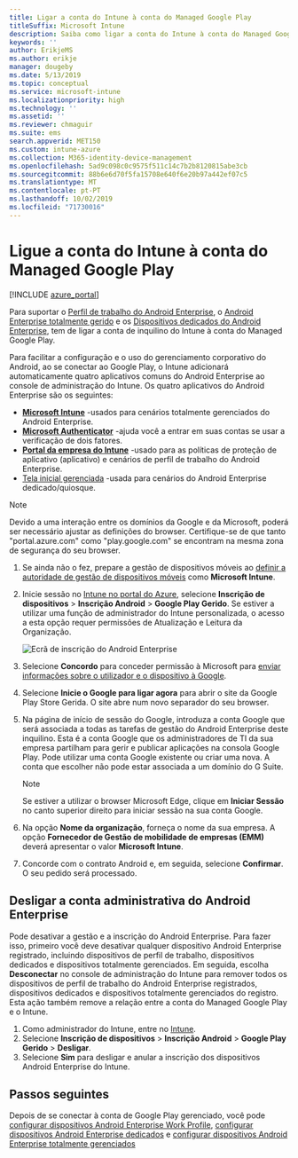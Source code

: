 ```yaml
---
title: Ligar a conta do Intune à conta do Managed Google Play
titleSuffix: Microsoft Intune
description: Saiba como ligar a conta do Intune à conta do Managed Google Play.
keywords: ''
author: ErikjeMS
ms.author: erikje
manager: dougeby
ms.date: 5/13/2019
ms.topic: conceptual
ms.service: microsoft-intune
ms.localizationpriority: high
ms.technology: ''
ms.assetid: ''
ms.reviewer: chmaguir
ms.suite: ems
search.appverid: MET150
ms.custom: intune-azure
ms.collection: M365-identity-device-management
ms.openlocfilehash: 5ad9c098c0c9575f511c14c7b2b8120815abe3cb
ms.sourcegitcommit: 88b6e6d70f5fa15708e640f6e20b97a442ef07c5
ms.translationtype: MT
ms.contentlocale: pt-PT
ms.lasthandoff: 10/02/2019
ms.locfileid: "71730016"
---
```

# <a name="connect-your-intune-account-to-your-managed-google-play-account"></a>Ligue a conta do Intune à conta do Managed Google Play

[!INCLUDE [azure_portal](../includes/azure_portal.md)]

Para suportar o [Perfil de trabalho do Android Enterprise](android-work-profile-enroll.md), o [Android Enterprise totalmente gerido](android-fully-managed-enroll.md) e os [Dispositivos dedicados do Android Enterprise](android-kiosk-enroll.md), tem de ligar a conta de inquilino do Intune à conta do Managed Google Play.  

Para facilitar a configuração e o uso do gerenciamento corporativo do Android, ao se conectar ao Google Play, o Intune adicionará automaticamente quatro aplicativos comuns do Android Enterprise ao console de administração do Intune. Os quatro aplicativos do Android Enterprise são os seguintes:

- **[Microsoft Intune](https://play.google.com/store/apps/details?id=com.microsoft.intune)** -usados para cenários totalmente gerenciados do Android Enterprise.
- **[Microsoft Authenticator](https://play.google.com/store/apps/details?id=com.azure.authenticator)** -ajuda você a entrar em suas contas se usar a verificação de dois fatores.
- **[Portal da empresa do Intune](https://play.google.com/store/apps/details?id=com.microsoft.windowsintune.companyportal)** -usado para as políticas de proteção de aplicativo (aplicativo) e cenários de perfil de trabalho do Android Enterprise.
- [Tela inicial gerenciada](https://play.google.com/store/apps/details?id=com.microsoft.launcher.enterprise) -usada para cenários do Android Enterprise dedicado/quiosque.

> [!NOTE]
> Devido a uma interação entre os domínios da Google e da Microsoft, poderá ser necessário ajustar as definições do browser.  Certifique-se de que tanto "portal.azure.com" como "play.google.com" se encontram na mesma zona de segurança do seu browser.

1. Se ainda não o fez, prepare a gestão de dispositivos móveis ao [definir a autoridade de gestão de dispositivos móveis](../fundamentals/mdm-authority-set.md) como **Microsoft Intune**.
2. Inicie sessão no [Intune no portal do Azure](https://aka.ms/intuneportal), selecione **Inscrição de dispositivos** > **Inscrição Android** > **Google Play Gerido**.  Se estiver a utilizar uma função de administrador do Intune personalizada, o acesso a esta opção requer permissões de Atualização e Leitura da Organização.
   
   ![Ecrã de inscrição do Android Enterprise](./media/connect-intune-android-enterprise/android-work-bind.png)

3. Selecione **Concordo** para conceder permissão à Microsoft para [enviar informações sobre o utilizador e o dispositivo à Google](../protect/data-intune-sends-to-google.md). 
   
4. Selecione **Inicie o Google para ligar agora** para abrir o site da Google Play Store Gerida. O site abre num novo separador do seu browser.
  
5. Na página de início de sessão do Google, introduza a conta Google que será associada a todas as tarefas de gestão do Android Enterprise deste inquilino. Esta é a conta Google que os administradores de TI da sua empresa partilham para gerir e publicar aplicações na consola Google Play. Pode utilizar uma conta Google existente ou criar uma nova. A conta que escolher não pode estar associada a um domínio do G Suite.
    
    > [!Note]
    > Se estiver a utilizar o browser Microsoft Edge, clique em **Iniciar Sessão** no canto superior direito para iniciar sessão na sua conta Google.

6. Na opção **Nome da organização**, forneça o nome da sua empresa. A opção **Fornecedor de Gestão de mobilidade de empresas (EMM)** deverá apresentar o valor **Microsoft Intune**.

7. Concorde com o contrato Android e, em seguida, selecione **Confirmar**. O seu pedido será processado.

## <a name="disconnect-your-android-enterprise-administrative-account"></a>Desligar a conta administrativa do Android Enterprise

Pode desativar a gestão e a inscrição do Android Enterprise. Para fazer isso, primeiro você deve desativar qualquer dispositivo Android Enterprise registrado, incluindo dispositivos de perfil de trabalho, dispositivos dedicados e dispositivos totalmente gerenciados. Em seguida, escolha **Desconectar** no console de administração do Intune para remover todos os dispositivos de perfil de trabalho do Android Enterprise registrados, dispositivos dedicados e dispositivos totalmente gerenciados do registro. Esta ação também remove a relação entre a conta do Managed Google Play e o Intune.

1. Como administrador do Intune, entre no [Intune](https://go.microsoft.com/fwlink/?linkid=2090973).
2. Selecione **Inscrição de dispositivos** > **Inscrição Android** > **Google Play Gerido** > **Desligar**.
3. Selecione **Sim** para desligar e anular a inscrição dos dispositivos Android Enterprise do Intune.

## <a name="next-steps"></a>Passos seguintes

Depois de se conectar à conta de Google Play gerenciado, você pode [configurar dispositivos Android Enterprise Work Profile](android-work-profile-enroll.md), [configurar dispositivos Android Enterprise dedicados](android-kiosk-enroll.md) e [configurar dispositivos Android Enterprise totalmente gerenciados](android-kiosk-enroll.md)
